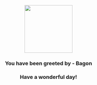 <p align="center">
    <img src="https://raw.githubusercontent.com/PokeAPI/sprites/master/sprites/pokemon/371.png" width="150" height="150">
</p>
<h3 align="center">You have been greeted by - <b>Bagon</b></h3>
<h3 align="center">Have a wonderful day!</h3>
